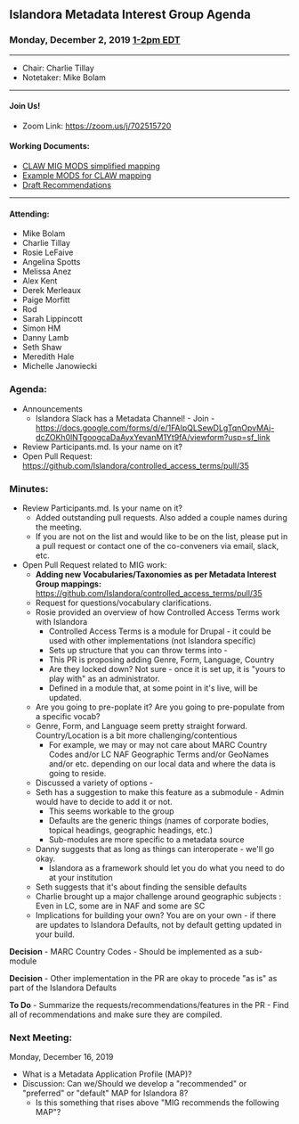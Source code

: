 ## Islandora Metadata Interest Group Agenda
### Monday, December 2, 2019 [1-2pm EDT](http://www.thetimezoneconverter.com/?t=1%20pm&tz=Toronto&)

---
* Chair: Charlie Tillay
* Notetaker: Mike Bolam
---

#### Join Us!
* Zoom Link: https://zoom.us/j/702515720

#### Working Documents:
* [CLAW MIG MODS simplified mapping](https://docs.google.com/spreadsheets/d/18u2qFJ014IIxlVpM3JXfDEFccwBZcoFsjbBGpvL0jJI/edit#gid=0)
* [Example MODS for CLAW mapping](https://docs.google.com/spreadsheets/d/1C2Xie7HUDSgRT5v4ldoJvlNdoXz2GHAPvL3PE3TOKW8/edit#gid=1829081124)
* [Draft Recommendations](https://docs.google.com/document/d/15qSO9YcALtYSqd6CUuGx0t8FwUJ5pPwVPz0PA5rU898/edit#heading=h.f9r6knw0rjvu)
---

#### Attending:
* Mike Bolam
* Charlie Tillay
* Rosie LeFaive
* Angelina Spotts
* Melissa Anez
* Alex Kent
* Derek Merleaux
* Paige Morfitt
* Rod
* Sarah Lippincott
* Simon HM
* Danny Lamb
* Seth Shaw
* Meredith Hale
* Michelle Janowiecki


### Agenda:
* Announcements
  * Islandora Slack has a Metadata Channel! - Join - https://docs.google.com/forms/d/e/1FAIpQLSewDLgTqnOpvMAj-dcZOKh0lNTgoogcaDaAyxYevanM1Yt9fA/viewform?usp=sf_link
* Review Participants.md. Is your name on it?
* Open Pull Request: https://github.com/Islandora/controlled_access_terms/pull/35
  
  
### Minutes:
* Review Participants.md. Is your name on it?
  * Added outstanding pull requests. Also added a couple names during the meeting.
  * If you are not on the list and would like to be on the list, please put in a pull request or contact one of the co-conveners via email, slack, etc. 
* Open Pull Request related to MIG work: 
  * **Adding new Vocabularies/Taxonomies as per Metadata Interest Group mappings:** https://github.com/Islandora/controlled_access_terms/pull/35
  * Request for questions/vocabulary clarifications.
  * Rosie provided an overview of how Controlled Access Terms work with Islandora
    * Controlled Access Terms is a module for Drupal - it could be used with other implementations (not Islandora specific)
    * Sets up structure that you can throw terms into - 
    * This PR is proposing adding Genre, Form, Language, Country
    * Are they locked down? Not sure - once it is set up, it is "yours to play with" as an administrator.
    * Defined in a module that, at some point in it's live, will be updated.
  * Are you going to pre-poplate it? Are you going to pre-populate from a specific vocab?
  * Genre, Form, and Language seem pretty straight forward. Country/Location is a bit more challenging/contentious
    * For example, we may or may not care about MARC Country Codes and/or LC NAF Geographic Terms and/or GeoNames and/or etc. depending on our local data and where the data is going to reside.
  * Discussed a variety of options - 
  * Seth has a suggestion to make this feature as a submodule - Admin would have to decide to add it or not.
    * This seems workable to the group
    * Defaults are the generic things (names of corporate bodies, topical headings, geographic headings, etc.)
    * Sub-modules are more specific to a metadata source
  * Danny suggests that as long as things can interoperate - we'll go okay.
    * Islandora as a framework should let you do what you need to do at your institution
  * Seth suggests that it's about finding the sensible defaults
  * Charlie brought up a major challenge around geographic subjects : Even in LC, some are in NAF and some are SC
  * Implications for building your own? You are on your own - if there are updates to Islandora Defaults, not by default getting updated in your build.
  
**Decision** - MARC Country Codes - Should be implemented as a sub-module

**Decision** - Other implementation in the PR are okay to procede "as is" as part of the Islandora Defaults

**To Do** - Summarize the requests/recommendations/features in the PR - Find all of recommendations and make sure they are compiled.

### Next Meeting:
Monday, December 16, 2019

* What is a Metadata Application Profile (MAP)?
* Discussion: Can we/Should we develop a "recommended" or "preferred" or "default" MAP for Islandora 8?
  * Is this something that rises above "MIG recommends the following MAP"?
